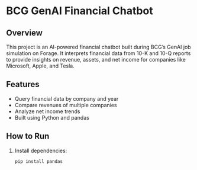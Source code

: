 # BCG GenAI Financial Chatbot

## Overview
This project is an AI-powered financial chatbot built during BCG’s GenAI job simulation on Forage. It interprets financial data from 10-K and 10-Q reports to provide insights on revenue, assets, and net income for companies like Microsoft, Apple, and Tesla.

## Features
- Query financial data by company and year
- Compare revenues of multiple companies
- Analyze net income trends
- Built using Python and pandas

## How to Run
1. Install dependencies:
   ```bash
   pip install pandas
